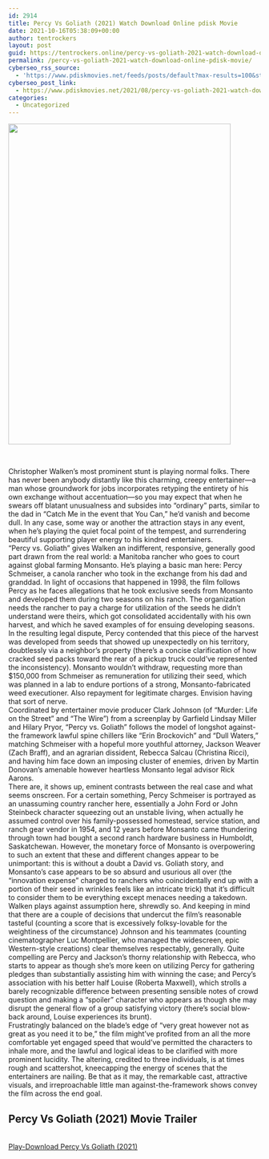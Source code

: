 ```yaml
---
id: 2914
title: Percy Vs Goliath (2021) Watch Download Online pdisk Movie
date: 2021-10-16T05:38:09+00:00
author: tentrockers
layout: post
guid: https://tentrockers.online/percy-vs-goliath-2021-watch-download-online-pdisk-movie/
permalink: /percy-vs-goliath-2021-watch-download-online-pdisk-movie/
cyberseo_rss_source:
  - 'https://www.pdiskmovies.net/feeds/posts/default?max-results=100&start-index=701'
cyberseo_post_link:
  - https://www.pdiskmovies.net/2021/08/percy-vs-goliath-2021-watch-download.html
categories:
  - Uncategorized
---
```

<div class="separator">
  <a href="https://1.bp.blogspot.com/-5UdCXbKs6eo/YSyYPFFXLiI/AAAAAAAAAg8/2zHsVYFgTXohVlOskuQAL4HiFVHX9O3iACLcBGAsYHQ/s2048/Percy%2BVs%2BGoliath%2B%25282021%2529%2BWatch%2BDownload%2BOnline%2Bpdisk%2BMovie.jpg" imageanchor="1"><img loading="lazy" border="0" data-original-height="2048" data-original-width="1418" height="640" src="https://1.bp.blogspot.com/-5UdCXbKs6eo/YSyYPFFXLiI/AAAAAAAAAg8/2zHsVYFgTXohVlOskuQAL4HiFVHX9O3iACLcBGAsYHQ/w444-h640/Percy%2BVs%2BGoliath%2B%25282021%2529%2BWatch%2BDownload%2BOnline%2Bpdisk%2BMovie.jpg" width="444" /></a>
</div>

<span><br /></span>

<div>
  <div>
    <span>Christopher Walken&#8217;s most prominent stunt is playing normal folks. There has never been anybody distantly like this charming, creepy entertainer—a man whose groundwork for jobs incorporates retyping the entirety of his own exchange without accentuation—so you may expect that when he swears off blatant unusualness and subsides into &#8220;ordinary&#8221; parts, similar to the dad in &#8220;Catch Me in the event that You Can,&#8221; he&#8217;d vanish and become dull. In any case, some way or another the attraction stays in any event, when he&#8217;s playing the quiet focal point of the tempest, and surrendering beautiful supporting player energy to his kindred entertainers.&nbsp;</span>
  </div>
  
  <div>
    <span>&#8220;Percy vs. Goliath&#8221; gives Walken an indifferent, responsive, generally good part drawn from the real world: a Manitoba rancher who goes to court against global farming Monsanto. He&#8217;s playing a basic man here: Percy Schmeiser, a canola rancher who took in the exchange from his dad and granddad. In light of occasions that happened in 1998, the film follows Percy as he faces allegations that he took exclusive seeds from Monsanto and developed them during two seasons on his ranch. The organization needs the rancher to pay a charge for utilization of the seeds he didn&#8217;t understand were theirs, which got consolidated accidentally with his own harvest, and which he saved examples of for ensuing developing seasons.&nbsp;</span>
  </div>
  
  <div>
    <span>In the resulting legal dispute, Percy contended that this piece of the harvest was developed from seeds that showed up unexpectedly on his territory, doubtlessly via a neighbor&#8217;s property (there&#8217;s a concise clarification of how cracked seed packs toward the rear of a pickup truck could&#8217;ve represented the inconsistency). Monsanto wouldn&#8217;t withdraw, requesting more than $150,000 from Schmeiser as remuneration for utilizing their seed, which was planned in a lab to endure portions of a strong, Monsanto-fabricated weed executioner. Also repayment for legitimate charges. Envision having that sort of nerve.&nbsp;</span>
  </div>
  
  <div>
    <span>Coordinated by entertainer movie producer Clark Johnson (of &#8220;Murder: Life on the Street&#8221; and &#8220;The Wire&#8221;) from a screenplay by Garfield Lindsay Miller and Hilary Pryor, &#8220;Percy vs. Goliath&#8221; follows the model of longshot against-the framework lawful spine chillers like &#8220;Erin Brockovich&#8221; and &#8220;Dull Waters,&#8221; matching Schmeiser with a hopeful more youthful attorney, Jackson Weaver (Zach Braff), and an agrarian dissident, Rebecca Salcau (Christina Ricci), and having him face down an imposing cluster of enemies, driven by Martin Donovan&#8217;s amenable however heartless Monsanto legal advisor Rick Aarons.&nbsp;</span>
  </div>
  
  <div>
    <span>There are, it shows up, eminent contrasts between the real case and what seems onscreen. For a certain something, Percy Schmeiser is portrayed as an unassuming country rancher here, essentially a John Ford or John Steinbeck character squeezing out an unstable living, when actually he assumed control over his family-possessed homestead, service station, and ranch gear vendor in 1954, and 12 years before Monsanto came thundering through town had bought a second ranch hardware business in Humboldt, Saskatchewan. However, the monetary force of Monsanto is overpowering to such an extent that these and different changes appear to be unimportant: this is without a doubt a David vs. Goliath story, and Monsanto&#8217;s case appears to be so absurd and usurious all over (the &#8220;innovation expense&#8221; charged to ranchers who coincidentally end up with a portion of their seed in wrinkles feels like an intricate trick) that it&#8217;s difficult to consider them to be everything except menaces needing a takedown.&nbsp;</span>
  </div>
  
  <div>
    <span>Walken plays against assumption here, shrewdly so. And keeping in mind that there are a couple of decisions that undercut the film&#8217;s reasonable tasteful (counting a score that is excessively folksy-lovable for the weightiness of the circumstance) Johnson and his teammates (counting cinematographer Luc Montpellier, who managed the widescreen, epic Western-style creations) clear themselves respectably, generally. Quite compelling are Percy and Jackson&#8217;s thorny relationship with Rebecca, who starts to appear as though she&#8217;s more keen on utilizing Percy for gathering pledges than substantially assisting him with winning the case; and Percy&#8217;s association with his better half Louise (Roberta Maxwell), which strolls a barely recognizable difference between presenting sensible notes of crowd question and making a &#8220;spoiler&#8221; character who appears as though she may disrupt the general flow of a group satisfying victory (there&#8217;s social blow-back around, Louise experiences its brunt).&nbsp;</span>
  </div>
  
  <div>
    <span>Frustratingly balanced on the blade&#8217;s edge of &#8220;very great however not as great as you need it to be,&#8221; the film might&#8217;ve profited from an all the more comfortable yet engaged speed that would&#8217;ve permitted the characters to inhale more, and the lawful and logical ideas to be clarified with more prominent lucidity. The altering, credited to three individuals, is at times rough and scattershot, kneecapping the energy of scenes that the entertainers are nailing. Be that as it may, the remarkable cast, attractive visuals, and irreproachable little man against-the-framework shows convey the film across the end goal.</span>
  </div>
</div>

<div>
  <h2>
    <span>Percy Vs Goliath (2021)&nbsp;Movie Trailer</span>
  </h2>
</div>

  
<a href="https://kofilink.com/1/bnYyanN0MDA0b2h5?dn=1" onclick="window.open('https://kofilink.com/1/bnYyanN0MDA0b2h5?dn=1','popup','width=600,height=600'); return false;" target="popup" rel="noopener"><br /> Play-Download Percy Vs Goliath (2021)<br /> </a>